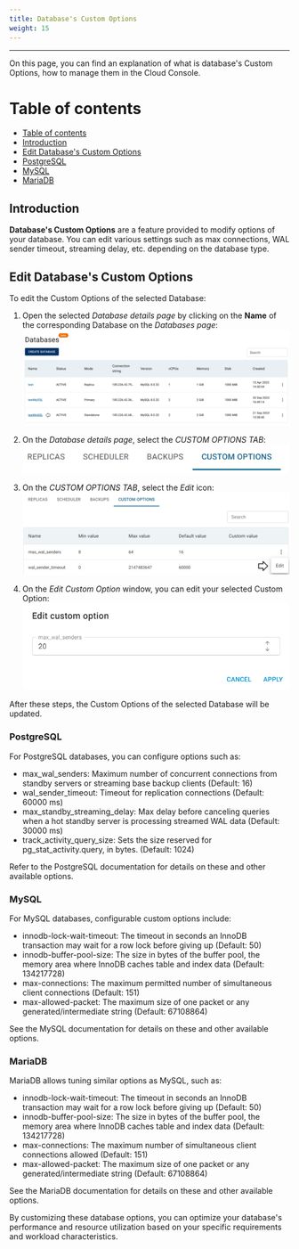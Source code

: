 ```yaml
--- 
title: Database's Custom Options
weight: 15
---
```

___
On this page, you can find an explanation of what is database's Custom Options, how to manage them in the Cloud Console.

# Table of contents
- [Table of contents](#table-of-contents)
- [Introduction](#introduction) 
- [Edit Database's Custom Options](#edit-databases-custom-options)
- [PostgreSQL](#postgresql)
- [MySQL](#mysql)
- [MariaDB](#mariadb)

## Introduction
**Database's Custom Options** are a feature provided to modify options of your database. You can edit various settings such as max connections, WAL sender timeout, streaming delay, etc. depending on the database type.

## Edit Database's Custom Options 

To edit the Custom Options of the selected Database:

1. Open the selected *Database details page* by clicking on the **Name** of the corresponding Database on the *Databases page*: 
![](../../../assets/images/databases/6.png?classes=border,shadow)

2. On the *Database details page*, select the *CUSTOM OPTIONS TAB*:
![](../../../assets/images/databases/30.png?width=20pc&classes=border,shadow) 

3. On the *CUSTOM OPTIONS TAB*, select the *Edit* icon:
![](../../../assets/images/databases/31.png?width=35pc&classes=border,shadow)

4. On the *Edit Custom Option* window, you can edit your selected Custom Option:
![](../../../assets/images/databases/32.png?width=35pc&classes=border,shadow)

After these steps, the Custom Options of the selected Database will be updated.

### PostgreSQL

For PostgreSQL databases, you can configure options such as:
- max_wal_senders: Maximum number of concurrent connections from standby servers or streaming base backup clients (Default: 16)
- wal_sender_timeout: Timeout for replication connections (Default: 60000 ms) 
- max_standby_streaming_delay: Max delay before canceling queries when a hot standby server is processing streamed WAL data (Default: 30000 ms)
- track_activity_query_size: Sets the size reserved for pg_stat_activity.query, in bytes. (Default: 1024)

Refer to the PostgreSQL documentation for details on these and other available options.

### MySQL

For MySQL databases, configurable custom options include:
- innodb-lock-wait-timeout: The timeout in seconds an InnoDB transaction may wait for a row lock before giving up (Default: 50)
- innodb-buffer-pool-size: The size in bytes of the buffer pool, the memory area where InnoDB caches table and index data (Default: 134217728)
- max-connections: The maximum permitted number of simultaneous client connections (Default: 151)
- max-allowed-packet: The maximum size of one packet or any generated/intermediate string (Default: 67108864)

See the MySQL documentation for details on these and other available options.

### MariaDB

MariaDB allows tuning similar options as MySQL, such as:
- innodb-lock-wait-timeout: The timeout in seconds an InnoDB transaction may wait for a row lock before giving up (Default: 50)  
- innodb-buffer-pool-size: The size in bytes of the buffer pool, the memory area where InnoDB caches table and index data (Default: 134217728)
- max-connections: The maximum number of simultaneous client connections allowed (Default: 151)
- max-allowed-packet: The maximum size of one packet or any generated/intermediate string (Default: 67108864)

See the MariaDB documentation for details on these and other available options.


By customizing these database options, you can optimize your database's performance and resource utilization based on your specific requirements and workload characteristics.